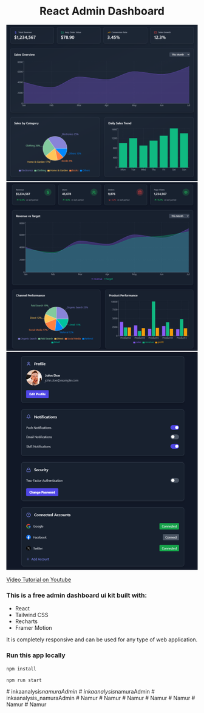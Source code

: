 <h1 align="center">React Admin Dashboard</h1>

![Demo App](/public/screenshot-for-readme-1.png)
![Demo App](/public/screenshot-for-readme-2.png)
![Demo App](/public/screenshot-for-readme-3.png)

[Video Tutorial on Youtube](https://youtu.be/gK0v_d91epk)

### This is a free admin dashboard ui kit built with:

-   React
-   Tailwind CSS
-   Recharts
-   Framer Motion

It is completely responsive and can be used for any type of web application.

### Run this app locally

```shell
npm install
```

```shell
npm run start
```
#   i n k a a n a l y s i s _ n a m u r a A d m i n 
 
 #   i n k a a n a l y s i s _ n a m u r a A d m i n 
 
 #   i n k a a n a l y s i s _ n a m u r a A d m i n 
 
 #   N a m u r 
 
 #   N a m u r 
 
 #   N a m u r 
 
 #   N a m u r 
 
 #   N a m u r 
 
 #   N a m u r 
 
 #   N a m u r 
 
 